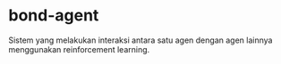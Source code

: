 # bond-agent
Sistem yang melakukan interaksi antara satu agen dengan agen lainnya menggunakan reinforcement learning.
